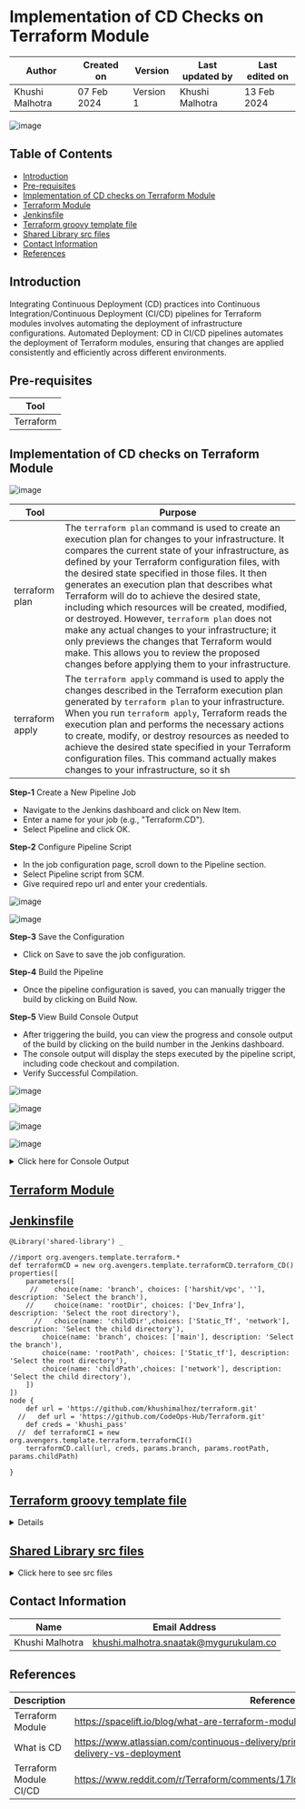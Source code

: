 # Implementation of CD Checks on Terraform Module 

|   Author        |  Created on   |  Version   | Last updated by  | Last edited on |
| --------------- | --------------| -----------|----------------- | -------------- |
| Khushi Malhotra |  07 Feb 2024  |  Version 1 | Khushi Malhotra  | 13 Feb 2024    |

![image](https://github.com/avengers-p7/Documentation/assets/156056460/44f80ab7-909e-48c2-8b1e-ea004054137e)

## Table of Contents
- [Introduction](https://github.com/CodeOps-Hub/Documentation/blob/main/Terraform/Design/Terraform%20Modules%20CICD/TerraformModule_CD/POC_CD_TerraformModule.md#introduction)
- [Pre-requisites](https://github.com/CodeOps-Hub/Documentation/blob/main/Terraform/Design/Terraform%20Modules%20CICD/TerraformModule_CD/POC_CD_TerraformModule.md#pre-requisites)
- [Implementation of CD checks on Terraform Module](https://github.com/CodeOps-Hub/Documentation/blob/main/Terraform/Design/Terraform%20Modules%20CICD/TerraformModule_CD/POC_CD_TerraformModule.md#implementation-of-cd-checks-on-terraform-module-1)
- [Terraform Module](https://github.com/CodeOps-Hub/Documentation/blob/main/Terraform/Design/Terraform%20Modules%20CICD/TerraformModule_CD/POC_CD_TerraformModule.md#terraform-module)
- [Jenkinsfile](https://github.com/CodeOps-Hub/Documentation/blob/main/Terraform/Design/Terraform%20Modules%20CICD/TerraformModule_CD/POC_CD_TerraformModule.md#jenkinsfile)
- [Terraform groovy template file](https://github.com/CodeOps-Hub/Documentation/blob/main/Terraform/Design/Terraform%20Modules%20CICD/TerraformModule_CD/POC_CD_TerraformModule.md#terraform-groovy-template-file)
- [Shared Library src files](https://github.com/CodeOps-Hub/Documentation/blob/main/Terraform/Design/Terraform%20Modules%20CICD/TerraformModule_CD/POC_CD_TerraformModule.md#shared-library-src-files)
- [Contact Information](https://github.com/CodeOps-Hub/Documentation/blob/main/Terraform/Design/Terraform%20Modules%20CICD/TerraformModule_CD/POC_CD_TerraformModule.md#contact-information)
- [References](https://github.com/CodeOps-Hub/Documentation/blob/main/Terraform/Design/Terraform%20Modules%20CICD/TerraformModule_CD/POC_CD_TerraformModule.md#references)

## Introduction
Integrating Continuous Deployment (CD) practices into Continuous Integration/Continuous Deployment (CI/CD) pipelines for Terraform modules involves automating the deployment of infrastructure configurations.
Automated Deployment: CD in CI/CD pipelines automates the deployment of Terraform modules, ensuring that changes are applied consistently and efficiently across different environments.

## Pre-requisites

| Tool |
|------|
| Terraform |

## Implementation of CD checks on Terraform Module

![image](https://github.com/CodeOps-Hub/Documentation/assets/156056460/c56d7ed0-7db0-49ce-aeb8-d35f53a0f993)


| Tool             | Purpose                                                                                                                                                                  |
|------------------|--------------------------------------------------------------------------------------------------------------------------------------------------------------------------|
| terraform plan  | The `terraform plan` command is used to create an execution plan for changes to your infrastructure. It compares the current state of your infrastructure, as defined by your Terraform configuration files, with the desired state specified in those files. It then generates an execution plan that describes what Terraform will do to achieve the desired state, including which resources will be created, modified, or destroyed. However, `terraform plan` does not make any actual changes to your infrastructure; it only previews the changes that Terraform would make. This allows you to review the proposed changes before applying them to your infrastructure. |
| terraform apply | The `terraform apply` command is used to apply the changes described in the Terraform execution plan generated by `terraform plan` to your infrastructure. When you run `terraform apply`, Terraform reads the execution plan and performs the necessary actions to create, modify, or destroy resources as needed to achieve the desired state specified in your Terraform configuration files. This command actually makes changes to your infrastructure, so it sh

**Step-1** Create a New Pipeline Job

- Navigate to the Jenkins dashboard and click on New Item.
- Enter a name for your job (e.g., "Terraform.CD").
- Select Pipeline and click OK.

**Step-2** Configure Pipeline Script

- In the job configuration page, scroll down to the Pipeline section.
- Select Pipeline script from SCM.
- Give required repo url and enter your credentials.

![image](https://github.com/CodeOps-Hub/Documentation/assets/156056460/0bfd3e09-6605-4489-ae5b-0d64ca5b05f1)

![image](https://github.com/CodeOps-Hub/Documentation/assets/156056460/98b7f57a-24c5-48ac-acc2-fda4c2cc6a94)


**Step-3** Save the Configuration

- Click on Save to save the job configuration.

**Step-4** Build the Pipeline

- Once the pipeline configuration is saved, you can manually trigger the build by clicking on Build Now.

**Step-5** View Build Console Output

- After triggering the build, you can view the progress and console output of the build by clicking on the build number in the Jenkins dashboard.
- The console output will display the steps executed by the pipeline script, including code checkout and compilation.
- Verify Successful Compilation.

![image](https://github.com/CodeOps-Hub/Documentation/assets/156056460/d9849dc6-e67a-49f6-b98d-bf1a6d17c406)

![image](https://github.com/CodeOps-Hub/Documentation/assets/156056460/f8013239-2848-4271-bbf1-c52087fb89e3)

![image](https://github.com/CodeOps-Hub/Documentation/assets/156056460/c503a56d-aa9a-4b42-b58b-e4991fb4a5d6)

![image](https://github.com/CodeOps-Hub/Documentation/assets/156056460/04ee1e85-b439-4155-aa17-9b256b93b557)

<details>
<summary> Click here for Console Output</summary>
<br>

  ```shell
  Started by user khushi
Obtained SharedLibrary/Terraform_CD_JF/Jenkinsfile from git https://github.com/CodeOps-Hub/Jenkinsfile.git
Loading library shared-library@main
Attempting to resolve main from remote references...
 > git --version # timeout=10
 > git --version # 'git version 2.34.1'
using GIT_ASKPASS to set credentials khushi_pass_secret
 > git ls-remote -h -- https://github.com/CodeOps-Hub/SharedLibrary.git # timeout=10
Found match: refs/heads/main revision cbddee0f57f0d8c78c5d3c348d351e9978881830
The recommended git tool is: NONE
using credential khushi_pass_secret
 > git rev-parse --resolve-git-dir /var/lib/jenkins/workspace/terraform_module_CD@libs/9b45fc695856553d98bb823001a46a17146f4d25f13f1d010b47c5ae1c9c87b1/.git # timeout=10
Fetching changes from the remote Git repository
 > git config remote.origin.url https://github.com/CodeOps-Hub/SharedLibrary.git # timeout=10
Fetching without tags
Fetching upstream changes from https://github.com/CodeOps-Hub/SharedLibrary.git
 > git --version # timeout=10
 > git --version # 'git version 2.34.1'
using GIT_ASKPASS to set credentials khushi_pass_secret
 > git fetch --no-tags --force --progress -- https://github.com/CodeOps-Hub/SharedLibrary.git +refs/heads/*:refs/remotes/origin/* # timeout=10
Checking out Revision cbddee0f57f0d8c78c5d3c348d351e9978881830 (main)
 > git config core.sparsecheckout # timeout=10
 > git checkout -f cbddee0f57f0d8c78c5d3c348d351e9978881830 # timeout=10
Commit message: "Update deploy.groovy"
 > git rev-list --no-walk eaae312e38426559448bf0608bdf00307f0bb9aa # timeout=10
[Pipeline] Start of Pipeline
[Pipeline] properties
[Pipeline] node
Running on Jenkins in /var/lib/jenkins/workspace/terraform_module_CD
[Pipeline] {
[Pipeline] stage
[Pipeline] { (Clean Workspace)
[Pipeline] cleanWs
[WS-CLEANUP] Deleting project workspace...
[WS-CLEANUP] Deferred wipeout is used...
[WS-CLEANUP] done
[Pipeline] }
[Pipeline] // stage
[Pipeline] stage
[Pipeline] { (Clone)
[Pipeline] script
[Pipeline] {
[Pipeline] git
The recommended git tool is: NONE
using credential khushi_pass
Cloning the remote Git repository
Cloning repository https://github.com/khushimalhoz/terraform.git
 > git init /var/lib/jenkins/workspace/terraform_module_CD # timeout=10
Fetching upstream changes from https://github.com/khushimalhoz/terraform.git
 > git --version # timeout=10
 > git --version # 'git version 2.34.1'
using GIT_ASKPASS to set credentials khushi_pass
 > git fetch --tags --force --progress -- https://github.com/khushimalhoz/terraform.git +refs/heads/*:refs/remotes/origin/* # timeout=10
 > git config remote.origin.url https://github.com/khushimalhoz/terraform.git # timeout=10
 > git config --add remote.origin.fetch +refs/heads/*:refs/remotes/origin/* # timeout=10
Avoid second fetch
 > git rev-parse refs/remotes/origin/main^{commit} # timeout=10
Checking out Revision c4ddb86606de14f4bb3cd54b7789ee7dade2fc5f (refs/remotes/origin/main)
 > git config core.sparsecheckout # timeout=10
 > git checkout -f c4ddb86606de14f4bb3cd54b7789ee7dade2fc5f # timeout=10
 > git branch -a -v --no-abbrev # timeout=10
 > git checkout -b main c4ddb86606de14f4bb3cd54b7789ee7dade2fc5f # timeout=10
Commit message: "Update variables.tf"
 > git rev-list --no-walk c4ddb86606de14f4bb3cd54b7789ee7dade2fc5f # timeout=10
[Pipeline] }
[Pipeline] // script
[Pipeline] }
[Pipeline] // stage
[Pipeline] stage
[Pipeline] { (Terraform action)
[Pipeline] script
[Pipeline] {
[Pipeline] sh
+ cd Static_tf/network
[Pipeline] }
[Pipeline] // script
[Pipeline] }
[Pipeline] // stage
[Pipeline] stage
[Pipeline] { (Terraform init)
[Pipeline] script
[Pipeline] {
[Pipeline] sh
+ cd Static_tf/network
+ terraform init

[0m[1mInitializing the backend...[0m

[0m[1mInitializing provider plugins...[0m
- Finding hashicorp/aws versions matching "5.38.0"...
- Installing hashicorp/aws v5.38.0...
- Installed hashicorp/aws v5.38.0 (signed by HashiCorp)

Terraform has created a lock file [1m.terraform.lock.hcl[0m to record the provider
selections it made above. Include this file in your version control repository
so that Terraform can guarantee to make the same selections by default when
you run "terraform init" in the future.[0m

[0m[1m[32mTerraform has been successfully initialized![0m[32m[0m
[0m[32m
You may now begin working with Terraform. Try running "terraform plan" to see
any changes that are required for your infrastructure. All Terraform commands
should now work.

If you ever set or change modules or backend configuration for Terraform,
rerun this command to reinitialize your working directory. If you forget, other
commands will detect it and remind you to do so if necessary.[0m
[Pipeline] }
[Pipeline] // script
[Pipeline] }
[Pipeline] // stage
[Pipeline] stage
[Pipeline] { (Terraform Plan)
[Pipeline] script
[Pipeline] {
[Pipeline] sh
+ cd Static_tf/network
+ terraform plan

Terraform used the selected providers to generate the following execution
plan. Resource actions are indicated with the following symbols:
  [32m+[0m create[0m

Terraform will perform the following actions:

[1m  # aws_vpc.dev-vpc[0m will be created
[0m  [32m+[0m[0m resource "aws_vpc" "dev-vpc" {
      [32m+[0m[0m arn                                  = (known after apply)
      [32m+[0m[0m cidr_block                           = "10.0.1.0/24"
      [32m+[0m[0m default_network_acl_id               = (known after apply)
      [32m+[0m[0m default_route_table_id               = (known after apply)
      [32m+[0m[0m default_security_group_id            = (known after apply)
      [32m+[0m[0m dhcp_options_id                      = (known after apply)
      [32m+[0m[0m enable_dns_hostnames                 = false
      [32m+[0m[0m enable_dns_support                   = true
      [32m+[0m[0m enable_network_address_usage_metrics = (known after apply)
      [32m+[0m[0m id                                   = (known after apply)
      [32m+[0m[0m instance_tenancy                     = "default"
      [32m+[0m[0m ipv6_association_id                  = (known after apply)
      [32m+[0m[0m ipv6_cidr_block                      = (known after apply)
      [32m+[0m[0m ipv6_cidr_block_network_border_group = (known after apply)
      [32m+[0m[0m main_route_table_id                  = (known after apply)
      [32m+[0m[0m owner_id                             = (known after apply)
      [32m+[0m[0m tags                                 = {
          [32m+[0m[0m "Enviroment" = "dev"
          [32m+[0m[0m "Name"       = "dev-vpc"
          [32m+[0m[0m "Owner"      = "khushi"
        }
      [32m+[0m[0m tags_all                             = {
          [32m+[0m[0m "Enviroment" = "dev"
          [32m+[0m[0m "Name"       = "dev-vpc"
          [32m+[0m[0m "Owner"      = "khushi"
        }
    }

[1mPlan:[0m 1 to add, 0 to change, 0 to destroy.
[0m
Changes to Outputs:
  [32m+[0m[0m vpc-id = (known after apply)
[90m
─────────────────────────────────────────────────────────────────────────────[0m

Note: You didn't use the -out option to save this plan, so Terraform can't
guarantee to take exactly these actions if you run "terraform apply" now.
[Pipeline] }
[Pipeline] // script
[Pipeline] }
[Pipeline] // stage
[Pipeline] stage
[Pipeline] { (Terraform Apply)
[Pipeline] script
[Pipeline] {
[Pipeline] sh
+ cd Static_tf/network
+ terraform apply -auto-approve

Terraform used the selected providers to generate the following execution
plan. Resource actions are indicated with the following symbols:
  [32m+[0m create[0m

Terraform will perform the following actions:

[1m  # aws_vpc.dev-vpc[0m will be created
[0m  [32m+[0m[0m resource "aws_vpc" "dev-vpc" {
      [32m+[0m[0m arn                                  = (known after apply)
      [32m+[0m[0m cidr_block                           = "10.0.1.0/24"
      [32m+[0m[0m default_network_acl_id               = (known after apply)
      [32m+[0m[0m default_route_table_id               = (known after apply)
      [32m+[0m[0m default_security_group_id            = (known after apply)
      [32m+[0m[0m dhcp_options_id                      = (known after apply)
      [32m+[0m[0m enable_dns_hostnames                 = false
      [32m+[0m[0m enable_dns_support                   = true
      [32m+[0m[0m enable_network_address_usage_metrics = (known after apply)
      [32m+[0m[0m id                                   = (known after apply)
      [32m+[0m[0m instance_tenancy                     = "default"
      [32m+[0m[0m ipv6_association_id                  = (known after apply)
      [32m+[0m[0m ipv6_cidr_block                      = (known after apply)
      [32m+[0m[0m ipv6_cidr_block_network_border_group = (known after apply)
      [32m+[0m[0m main_route_table_id                  = (known after apply)
      [32m+[0m[0m owner_id                             = (known after apply)
      [32m+[0m[0m tags                                 = {
          [32m+[0m[0m "Enviroment" = "dev"
          [32m+[0m[0m "Name"       = "dev-vpc"
          [32m+[0m[0m "Owner"      = "khushi"
        }
      [32m+[0m[0m tags_all                             = {
          [32m+[0m[0m "Enviroment" = "dev"
          [32m+[0m[0m "Name"       = "dev-vpc"
          [32m+[0m[0m "Owner"      = "khushi"
        }
    }

[1mPlan:[0m 1 to add, 0 to change, 0 to destroy.
[0m
Changes to Outputs:
  [32m+[0m[0m vpc-id = (known after apply)
[0m[1maws_vpc.dev-vpc: Creating...[0m[0m
[0m[1maws_vpc.dev-vpc: Creation complete after 4s [id=vpc-02370d9be48c8b607][0m
[0m[1m[32m
Apply complete! Resources: 1 added, 0 changed, 0 destroyed.
[0m[0m[1m[32m
Outputs:

[0mvpc-id = "vpc-02370d9be48c8b607"
[Pipeline] }
[Pipeline] // script
[Pipeline] }
[Pipeline] // stage
[Pipeline] }
[Pipeline] // node
[Pipeline] End of Pipeline
Finished: SUCCESS
```
</details>

## [Terraform Module](https://github.com/khushimalhoz/terraform.git)

## [Jenkinsfile](https://github.com/CodeOps-Hub/Jenkinsfile/blob/main/SharedLibrary/Terraform_CD_JF/Jenkinsfile)

```shell 
@Library('shared-library') _

//import org.avengers.template.terraform.*
def terraformCD = new org.avengers.template.terraformCD.terraform_CD()
properties([
    parameters([
     //    choice(name: 'branch', choices: ['harshit/vpc', ''], description: 'Select the branch'),
    //     choice(name: 'rootDir', choices: ['Dev_Infra'], description: 'Select the root directory'),
      //   choice(name: 'childDir',choices: ['Static_Tf', 'network'], description: 'Select the child directory'),
        choice(name: 'branch', choices: ['main'], description: 'Select the branch'),
        choice(name: 'rootPath', choices: ['Static_tf'], description: 'Select the root directory'),
        choice(name: 'childPath',choices: ['network'], description: 'Select the child directory'),
    ])
])
node {
    def url = 'https://github.com/khushimalhoz/terraform.git'
  //   def url = 'https://github.com/CodeOps-Hub/Terraform.git'
    def creds = 'khushi_pass'
  //  def terraformCI = new org.avengers.template.terraform.terraformCI()
    terraformCD.call(url, creds, params.branch, params.rootPath, params.childPath)
     
}
```
## [Terraform groovy template file](https://github.com/CodeOps-Hub/SharedLibrary/blob/main/src/org/avengers/template/terraformCD/terraform_CD.groovy)
<details>
<summmary> Click here to see terraform_CD.groovy</summmary>
<br>

```shell

package org.avengers.template.terraformCD

import org.avengers.common.*
import org.avengers.terraform_CICD.*

def call(String url, String creds, String branch, String rootPath, String childPath){

    variablization = new action()
    gitCheckoutPrivate = new GitCheckoutPrivate()
    cleanWorkspace = new cleanWorkspace()
    initialization = new init()
    deploying = new deploy()
    
  

    cleanWorkspace.call()
    gitCheckoutPrivate.call(url, creds, branch)
    variablization.call(rootPath, childPath)
    initialization.call(rootPath, childPath)
    deploying.call(rootPath, childPath) 

}

```
</details>

## [Shared Library src files](https://github.com/CodeOps-Hub/SharedLibrary/tree/main/src/org/avengers/terraform_CICD)
<details>
<summary> Click here to see src files</summary>
<br>

deploy.groovy

```shell
package org.avengers.terraform_CICD

def call(String rootPath, String childPath) {
    stage("Terraform Plan") {
        script {
            sh "cd ${rootPath}/${childPath} && terraform plan"
        }
    }

    stage("Terraform Apply") {
        script {
            sh "cd ${rootPath}/${childPath} && terraform apply -auto-approve"
        }
    }
}

```
</details>

## Contact Information
| Name            | Email Address                        |
|-----------------|--------------------------------------|
| Khushi Malhotra | khushi.malhotra.snaatak@mygurukulam.co |

## References

| Description                                   | References  
| --------------------------------------------  | -------------------------------------------------|
| Terraform Module | https://spacelift.io/blog/what-are-terraform-modules-and-how-do-they-work |
| What is CD | https://www.atlassian.com/continuous-delivery/principles/continuous-integration-vs-delivery-vs-deployment |
| Terraform Module CI/CD | https://www.reddit.com/r/Terraform/comments/17ldr9i/cicd_for_creating_terraform_modules/ |

